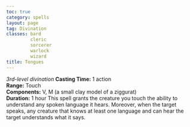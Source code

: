 ```yaml
---
toc: true
category: spells
layout: page
tag: Divination
classes: bard
         cleric
         sorcerer
         warlock
         wizard
title: Tongues 
---
```

_3rd-level divination_ 
**Casting Time:** 1 action    
**Range:** Touch    
**Components:** V, M (a small clay model of a ziggurat)    
**Duration:** 1 hour 
This spell grants the creature you touch the ability to understand any spoken language it hears. Moreover, when the target speaks, any creature that knows at least one language and can hear the target understands what it says. 